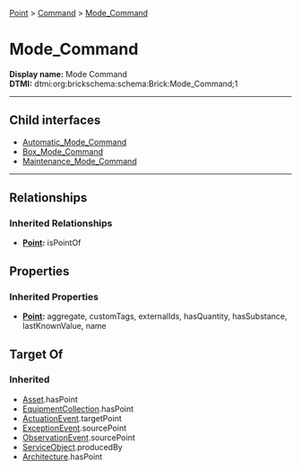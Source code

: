 [Point](../../Point.md) > [Command](../Command.md) > [Mode_Command](#)
# Mode_Command

**Display name:** Mode Command<br />
**DTMI:** dtmi:org:brickschema:schema:Brick:Mode_Command;1

---


## Child interfaces
* [Automatic_Mode_Command](Automatic_Mode_Command.md)
* [Box_Mode_Command](Box_Mode_Command.md)
* [Maintenance_Mode_Command](Maintenance_Mode_Command.md)

---
## Relationships
### Inherited Relationships
* **[Point](../../Point.md):** isPointOf
## Properties
### Inherited Properties
* **[Point](../../Point.md):** aggregate, customTags, externalIds, hasQuantity, hasSubstance, lastKnownValue, name
## Target Of
### Inherited
* [Asset](../../../Asset/Asset.md).hasPoint
* [EquipmentCollection](../../../Collection/AssetCollection/EquipmentCollection/EquipmentCollection.md).hasPoint
* [ActuationEvent](../../../Event/PointEvent/ActuationEvent.md).targetPoint
* [ExceptionEvent](../../../Event/PointEvent/ExceptionEvent.md).sourcePoint
* [ObservationEvent](../../../Event/PointEvent/ObservationEvent.md).sourcePoint
* [ServiceObject](../../../Information/ServiceObject/ServiceObject.md).producedBy
* [Architecture](../../../Space/Architecture/Architecture.md).hasPoint
